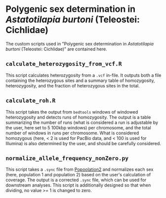 # Polygenic sex determination in *Astatotilapia burtoni* (Teleostei: Cichlidae)

The custom scripts used in "Polygenic sex determination in *Astatotilapia burtoni* (Teleostei: Cichlidae)" are contained here.

## `calculate_heterozygosity_from_vcf.R`
   
This script calculates heterozygosity from a `.vcf` in-file. It outputs both a file containing the heterozygous sites and a summary table of homozygosity, heterozygosity, and the fraction of heterozygous sites in the total. 

## `calculate_roh.R`
   
This script takes the output from `bedtools` windows of windowed heterozygosity and detects runs of homozygosity. The output is a table summarizing the number of runs (what is considered a run is adjustable by the user, here set to 5 100kbp windows) per chromosome, and the total number of windows in runs per chromosome. What is considered homozygous (here, < 2 is used for PacBio data, and < 100 is used for Illumina) is also determined by the user, and should be carefully considered. 

## `normalize_allele_frequency_nonZero.py`
   
This script takes a `.sync` file from [Popoolation2](https://academic.oup.com/bioinformatics/article/27/24/3435/306737) and normalizes each sex (here, population 1 and population 2) based on the user's calculation of coverage. The output is a corrected `.sync` file, which can be used for downstream analyses. This script is additionally designed so that when dividing, no value >= 1 is changed to zero. 
